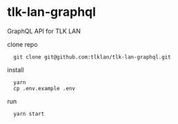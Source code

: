 # tlk-lan-graphql
GraphQL API for TLK LAN

clone repo
```
  git clone git@github.com:tlklan/tlk-lan-graphql.git
```

install
```
  yarn
  cp .env.example .env
```

run
```
  yarn start
```
